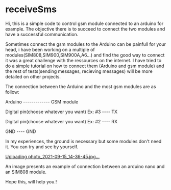 # receiveSms
Hi, this is a simple code to control gsm module connected to an arduino for example. The objective there is to succeed to connect the two modules and have a successful communication.

Sometimes connect the gsm modules to the Arduino can be painfull for your head, i have been working on a multiple of modules(SIM808,SIM900,SIM900A,A6...) and find the good way to connect it
was a great challenge with the ressources on the internet. I have tried to do a simple tutorial on how to connect them (Arduino and gsm module) and the rest of tests(sending messages, recieving messages)
will be more detailed on other projects.

The connection between the Arduino and the most gsm modules are as follow:

Arduino                                             -------------       GSM module

Digital pin(choose whatever you want) Ex: #3            ----                TX

Digital pin(choose whatever you want) Ex: #2            ----                RX

GND                                                     ----                GND


In my experiences, the ground is necessary but some modules don't need it. You can try and see by yourself.

[Uploading photo_2021-09-15_14-36-45.jpg…]()

An image presents an example of connection between an arduino nano and an SIM808 module.

Hope this, will help you.!



